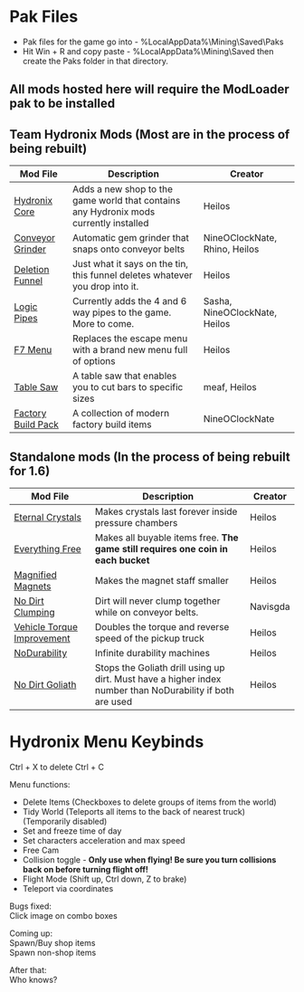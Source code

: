 # Pak Files
 - Pak files for the game go into - %LocalAppData%\Mining\Saved\Paks
 - Hit Win + R and copy paste - %LocalAppData%\Mining\Saved then create the Paks folder in that directory.

## All mods hosted here will require the ModLoader pak to be installed

## Team Hydronix Mods (Most are in the process of being rebuilt)

| Mod File  | Description | Creator |
| ------------- | ------------- | ------------- |
| [Hydronix Core](https://github.com/kaiheilos/Hydro/raw/master/Pak%20Mods/000-Core-Hydronix_P.pak)  | Adds a new shop to the game world that contains any Hydronix mods currently installed | Heilos |
| [Conveyor Grinder](https://github.com/kaiheilos/Hydro/raw/master/Pak%20Mods/000-Core-ConveyorGrinder_P.pak)  | Automatic gem grinder that snaps onto conveyor belts | NineOClockNate, Rhino, Heilos |
| [Deletion Funnel](https://github.com/kaiheilos/Hydro/raw/master/Pak%20Mods/000-Core-DeletionFunnel_P.pak) | Just what it says on the tin, this funnel deletes whatever you drop into it. | Heilos |
| [Logic Pipes](https://github.com/kaiheilos/Hydro/raw/master/Pak%20Mods/000-Core-LogicPipes_P.pak) | Currently adds the 4 and 6 way pipes to the game. More to come. | Sasha, NineOClockNate, Heilos |
| [F7 Menu](https://github.com/kaiheilos/Hydro/raw/master/Pak%20Mods/000-Core-F7Menu_P.pak)  | Replaces the escape menu with a brand new menu full of options | Heilos |
| [Table Saw](https://github.com/kaiheilos/Hydro/raw/master/Pak%20Mods/000-Core-TableSaw_P.pak)  | A table saw that enables you to cut bars to specific sizes | meaf, Heilos |
| [Factory Build Pack](https://github.com/Team-Hydronix/Releases/blob/master/Pak%20Mods/000-Core-FactoryBuildPack_P.pak)  | A collection of modern factory build items | NineOClockNate |

## Standalone mods (In the process of being rebuilt for 1.6)

| Mod File  | Description | Creator |
| ------------- | ------------- | ------------- |
| [Eternal Crystals](https://github.com/kaiheilos/Hydro/raw/master/Pak%20Mods/000-EternalCrystals_P.pak)  | Makes crystals last forever inside pressure chambers | Heilos |
| [Everything Free](https://github.com/kaiheilos/Hydro/raw/master/Pak%20Mods/000-EverythingFree_P.pak)  | Makes all buyable items free.  **The game still requires one coin in each bucket** | Heilos |
| [Magnified Magnets](https://github.com/kaiheilos/Hydro/raw/master/Pak%20Mods/000-MagnifiedMagnets_P.pak)  | Makes the magnet staff smaller | Heilos |
| [No Dirt Clumping](https://github.com/kaiheilos/Hydro/raw/master/Pak%20Mods/000-NoDirtClumping_P.pak) | Dirt will never clump together while on conveyor belts. | Navisgda |
| [Vehicle Torque Improvement](https://github.com/kaiheilos/Hydro/raw/master/Pak%20Mods/000-DoubleVehicleTorque_P.pak)  | Doubles the torque and reverse speed of the pickup truck | Heilos|
| [NoDurability](https://github.com/kaiheilos/Hydro/raw/master/Pak%20Mods/001-NoDurability_P.pak)  | Infinite durability machines  | Heilos |
| [No Dirt Goliath](https://github.com/kaiheilos/Hydro/raw/master/Pak%20Mods/002-NoDirtGoliath_P.pak)  | Stops the Goliath drill using up dirt. Must have a higher index number than NoDurability if both are used | Heilos |

# Hydronix Menu Keybinds 
Ctrl + X to delete
Ctrl + C
  
Menu functions:
 - Delete Items (Checkboxes to delete groups of items from the world)
 - Tidy World (Teleports all items to the back of nearest truck) (Temporarily disabled)
 - Set and freeze time of day
 - Set characters acceleration and max speed
 - Free Cam
 - Collision toggle - **Only use when flying!  Be sure you turn collisions back on before turning flight off!**
 - Flight Mode (Shift up, Ctrl down, Z to brake)
 - Teleport via coordinates

Bugs fixed:  
Click image on combo boxes

Coming up:  
Spawn/Buy shop items  
Spawn non-shop items

After that:  
Who knows?
